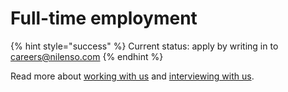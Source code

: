# Full-time employment

{% hint style="success" %}
Current status: apply by writing in to careers@nilenso.com
{% endhint %}

Read more about [working with us](https://nilenso.com/careers.html) and [interviewing with us](https://app.gitbook.com/@nilenso/s/playbook/~/drafts/-McFRgg_u_5PIRJPu8Oz/working-with-us/full-time-employment/interviewing-with-us).

